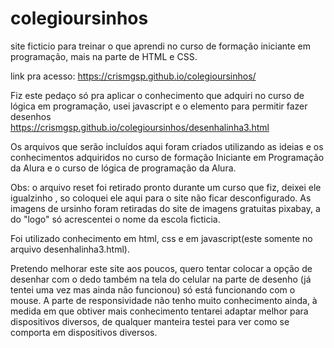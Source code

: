 # colegioursinhos
site ficticio para treinar o que aprendi no curso de formação iniciante em programação, mais na parte de HTML e CSS. <br>

link pra acesso: https://crismgsp.github.io/colegioursinhos/ <br>

Fiz este pedaço só pra aplicar o conhecimento que adquiri no curso de lógica em programação, usei javascript e o elemento <canvas>
para permitir fazer desenhos <br>
https://crismgsp.github.io/colegioursinhos/desenhalinha3.html <br>




Os arquivos que serão incluídos aqui foram criados utilizando as ideias e os conhecimentos adquiridos no curso
de formação Iniciante em Programação da Alura e o curso de lógica de programação da Alura.

Obs: o arquivo reset foi retirado pronto durante um curso que fiz,  deixei ele igualzinho , so coloquei ele aqui para o site
não ficar desconfigurado. As imagens de ursinho foram retiradas do site de imagens gratuitas pixabay, a do "logo" só acrescentei o nome
da escola ficticia.

Foi utilizado conhecimento em html, css e em javascript(este somente no arquivo desenhalinha3.html). 

Pretendo melhorar este site aos poucos, quero tentar colocar a opção de desenhar com o dedo também na tela
do celular na parte de desenho (já tentei uma vez mas ainda não funcionou) só está funcionando com o mouse. 
A parte de responsividade não tenho muito conhecimento ainda, à medida em que obtiver mais conhecimento tentarei 
adaptar melhor para dispositivos diversos, de qualquer manteira testei para ver como se comporta em dispositivos diversos.

